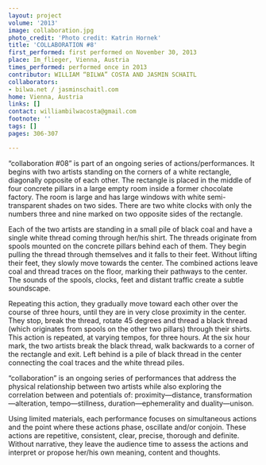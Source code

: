 ```yaml
---
layout: project
volume: '2013'
image: collaboration.jpg
photo_credit: 'Photo credit: Katrin Hornek'
title: 'COLLABORATION #8'
first_performed: first performed on November 30, 2013
place: Im_flieger, Vienna, Austria
times_performed: performed once in 2013
contributor: WILLIAM “BILWA” COSTA AND JASMIN SCHAITL
collaborators:
- bilwa.net / jasminschaitl.com
home: Vienna, Austria
links: []
contact: williambilwacosta@gmail.com
footnote: ''
tags: []
pages: 306-307

---
```


“collaboration #08” is part of an ongoing series of actions/performances. It begins with two artists standing on the corners of a white rectangle, diagonally opposite of each other. The rectangle is placed in the middle of four concrete pillars in a large empty room inside a former chocolate factory. The room is large and has large windows with white semi-transparent shades on two sides. There are two white clocks with only the numbers three and nine marked on two opposite sides of the rectangle.

Each of the two artists are standing in a small pile of black coal and have a single white thread coming through her/his shirt. The threads originate from spools mounted on the concrete pillars behind each of them. They begin pulling the thread through themselves and it falls to their feet. Without lifting their feet, they slowly move towards the center. The combined actions leave coal and thread traces on the floor, marking their pathways to the center. The sounds of the spools, clocks, feet and distant traffic create a subtle soundscape.

Repeating this action, they gradually move toward each other over the course of three hours, until they are in very close proximity in the center. They stop, break the thread, rotate 45 degrees and thread a black thread (which originates from spools on the other two pillars) through their shirts. This action is repeated, at varying tempos, for three hours. At the six hour mark, the two artists break the black thread, walk backwards to a corner of the rectangle and exit. Left behind is a pile of black thread in the center connecting the coal traces and the white thread piles.

“collaboration” is an ongoing series of performances that address the physical relationship between two artists while also exploring the correlation between and potentials of: proximity—distance, transformation—alteration, tempo—stillness, duration—ephemerality and duality—unison.

Using limited materials, each performance focuses on simultaneous actions and the point where these actions phase, oscillate and/or conjoin. These actions are repetitive, consistent, clear, precise, thorough and definite. Without narrative, they leave the audience time to assess the actions and interpret or propose her/his own meaning, content and thoughts.
